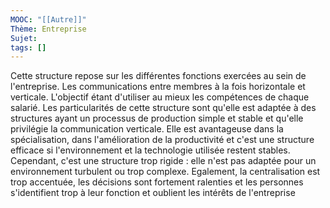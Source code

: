 ```yaml
---
MOOC: "[[Autre]]"
Thème: Entreprise
Sujet:
tags: []
---
```


Cette structure repose sur les différentes fonctions exercées au sein de l'entreprise. Les communications entre membres à la fois horizontale et verticale.
L'objectif étant d'utiliser au mieux les compétences de chaque salarié. Les particularités de cette structure sont qu'elle est adaptée à des structures ayant un processus de production simple et stable et qu'elle privilégie la communication verticale. Elle est avantageuse dans la spécialisation, dans l'amélioration de la productivité et c'est une structure efficace si l'environnement et la technologie utilisée restent stables. Cependant, c'est une structure trop rigide : elle n'est pas adaptée pour un environnement turbulent ou trop complexe. Egalement, la centralisation est trop accentuée, les décisions sont fortement ralenties et les personnes s'identifient trop à leur fonction et oublient les intérêts de l'entreprise

